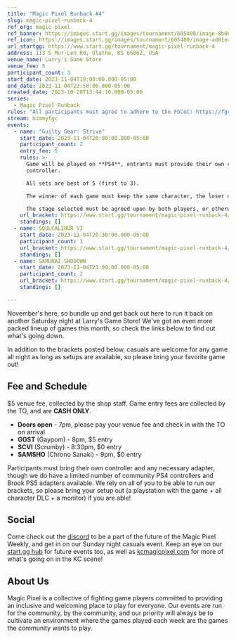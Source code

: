 ```yaml
---
title: "Magic Pixel Runback #4"
slug: magic-pixel-runback-4
ref_org: magic-pixel
ref_banner: https://images.start.gg/images/tournament/605400/image-8b66e9c14a0894a246bc1349be7d5465.png?ehk=%2BWUDFXlSORorQ%2BWOYmNRagLZteMr%2BVGCZT8BoPbDOGQ%3D&ehkOptimized=UYLeeTA%2BsxaFe%2BC%2FlhSFcPUhBkf8eY5yHWm0WFVEtrQ%3D
ref_icon: https://images.start.gg/images/tournament/605400/image-ad01e44334d84913a1c561a600303520.png?ehk=RUup92HP%2BwtojkI8tbuEdE6noJ0rWIuDYxmKk6OdmQE%3D&ehkOptimized=872b6jnvJxpVMTwYg9w1%2BzJamV2VTs71ltfxP3UmIBw%3D
url_startgg: https://www.start.gg/tournament/magic-pixel-runback-4
address: 113 S Mur-Len Rd, Olathe, KS 66062, USA
venue_name: Larry's Game Store
venue_fee: 5
participant_count: 3
start_date: 2023-11-04T19:00:00.000-05:00
end_date: 2023-11-04T23:58:00.000-05:00
created_date: 2023-10-28T13:44:10.000-05:00
series:
  - Magic Pixel Runback
rules: "All participants must agree to adhere to the FGCoC: https://fgcoc.com/"
stream: bimmyfgc
events:
  - name: "Guilty Gear: Strive"
    start_date: 2023-11-04T20:00:00.000-05:00
    participant_count: 2
    entry_fee: 5
    rules: >-
      Game will be played on **PS4**, entrants must provide their own compatible
      controller.  

      All sets are best of 5 (first to 3).  

      The winner of each game must keep the same character, the loser of that game may switch characters.  

      The stage selected must be agreed upon by both players, or otherwise selected at random.
    url_bracket: https://www.start.gg/tournament/magic-pixel-runback-4/events/strive/brackets/1501183/2264143
    standings: []
  - name: SOULCALIBUR VI
    start_date: 2023-11-04T20:30:00.000-05:00
    participant_count: 1
    url_bracket: https://www.start.gg/tournament/magic-pixel-runback-4/events/scvi-double-elimination/brackets/1501187/2264147
    standings: []
  - name: SAMURAI SHODOWN
    start_date: 2023-11-04T21:00:00.000-05:00
    participant_count: 2
    url_bracket: https://www.start.gg/tournament/magic-pixel-runback-4/events/samurai-shodown/brackets/1501196/2264163
    standings: []

---
```


November's here, so bundle up and get back out here to run it back on another Saturday night at Larry's Game Store! We've got an even more packed lineup of games this month, so check the links below to find out what's going down.

In addition to the brackets posted below, casuals are welcome for any game all night as long as setups are available, so please bring your favorite game out!

## Fee and Schedule
$5 venue fee, collected by the shop staff. Game entry fees are collected by the TO, and are **CASH ONLY**.

- **Doors open** - 7pm, please pay your venue fee and check in with the TO on arrival
- **GGST** (Gaypom) - 8pm, $5 entry 
- **SCVI** (Scrumby) - 8:30pm, $0 entry
- **SAMSHO** (Chrono Sanaki) - 9pm, $0 entry

Participants must bring their own controller and any necessary adapter, though we do have a limited number of community PS4 controllers and Brook PS5 adapters available. We rely on all of you to be able to run our brackets, so please bring your setup out (a playstation with the game + all character DLC + a monitor) if you are able!  

## Social
Come check out the [discord](https://discord.gg/jkmn6CVrrQ) to be a part of the future of the Magic Pixel Weekly, and get in on our Sunday night casuals event. Keep an eye on our [start.gg hub](https://www.start.gg/hub/magic-pixel) for future events too, as well as [kcmagicpixel.com](https://kcmagicpixel.com) for more of what's going on in the KC scene!

## About Us

Magic Pixel is a collective of fighting game players committed to providing an inclusive and welcoming place to play for everyone. Our events are run for the community, by the community, and our priority will always be to cultivate an environment where the games played each week are the games the community wants to play.
  